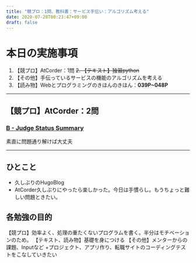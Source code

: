 ```yaml
---
title: "競プロ：1問、教科書：サービス手伝い：アルゴリズム考える"
date: 2020-07-28T00:23:47+09:00
draft: false
---
```


# 本日の実施事項

1. 【競プロ】AtCorder：1問
~~2. 【テキスト】独習python~~
3. 【その他】手伝っているサービスの機能のアルゴリズムを考える
4. 【読み物】Webとプログラミングのきほんのきほん：**039P~048P**

***

## 【競プロ】AtCorder：2問
### [B - Judge Status Summary](https://atcoder.jp/contests/abc173/tasks/abc173_b)

素直に問題通り解けば大丈夫

***

## ひとこと

* 久しぶりのHugoBlog
* AtCorder久しぶりにやったら楽しかった。今日は手慣らし。もうちょっと難しい問題ときたい。

## 各勉強の目的

【競プロ】効率よく、処理の重たくないプログラムを書く。半分はモチベーションのため。
【テキスト、読み物】基礎を身につける
【その他】メンターからの課題、Inputなど
+プロジェクト、アプリ作り、転職サイトのコーディングテストをこなしていきたい

